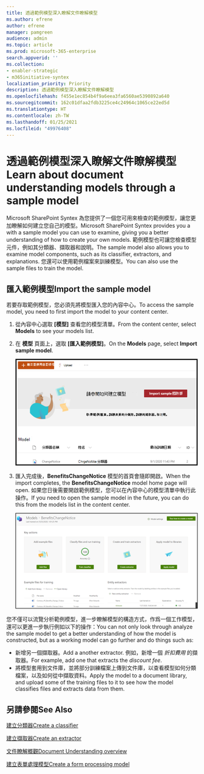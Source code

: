 ```yaml
---
title: 透過範例模型深入瞭解文件瞭解模型
ms.author: efrene
author: efrene
manager: pamgreen
audience: admin
ms.topic: article
ms.prod: microsoft-365-enterprise
search.appverid: ''
ms.collection:
- enabler-strategic
- m365initiative-syntex
localization_priority: Priority
description: 透過範例模型深入瞭解文件瞭解模型
ms.openlocfilehash: f455e1ec854b4f9a6eea3fa6560ae5390892a640
ms.sourcegitcommit: 162c01dfaa2fdb3225ce4c24964c1065ce22ed5d
ms.translationtype: HT
ms.contentlocale: zh-TW
ms.lasthandoff: 01/25/2021
ms.locfileid: "49976408"
---
```

# <a name="learn-about-document-understanding-models-through-a-sample-model"></a><span data-ttu-id="a0a0a-103">透過範例模型深入瞭解文件瞭解模型</span><span class="sxs-lookup"><span data-stu-id="a0a0a-103">Learn about document understanding models through a sample model</span></span>

<span data-ttu-id="a0a0a-104">Microsoft SharePoint Syntex 為您提供了一個您可用來檢查的範例模型，讓您更加瞭解如何建立您自己的模型。</span><span class="sxs-lookup"><span data-stu-id="a0a0a-104">Microsoft SharePoint Syntex provides you a with a sample model you can use to examine, giving you a better understanding of how to create your own models.</span></span> <span data-ttu-id="a0a0a-105">範例模型也可讓您檢查模型元件，例如其分類器、擷取器和說明。</span><span class="sxs-lookup"><span data-stu-id="a0a0a-105">The sample model also allows you to examine model components, such as its classifier, extractors, and explanations.</span></span> <span data-ttu-id="a0a0a-106">您還可以使用範例檔案來訓練模型。</span><span class="sxs-lookup"><span data-stu-id="a0a0a-106">You can also use the sample files to train the model.</span></span>

## <a name="import-the-sample-model"></a><span data-ttu-id="a0a0a-107">匯入範例模型</span><span class="sxs-lookup"><span data-stu-id="a0a0a-107">Import the sample model</span></span>

<span data-ttu-id="a0a0a-108">若要存取範例模型，您必須先將模型匯入您的內容中心。</span><span class="sxs-lookup"><span data-stu-id="a0a0a-108">To access the sample model, you need to first import the model to your content center.</span></span>

1. <span data-ttu-id="a0a0a-109">從內容中心選取 **[模型]** 查看您的模型清單。</span><span class="sxs-lookup"><span data-stu-id="a0a0a-109">From the content center, select **Models** to see your models list.</span></span></br>
2. <span data-ttu-id="a0a0a-110">在 **模型** 頁面上，選取 **[匯入範例模型]**。</span><span class="sxs-lookup"><span data-stu-id="a0a0a-110">On the **Models** page, select **Import sample model**.</span></span></br>

    ![匯入範例模型](../media/content-understanding/import-sample-model.png) </br>

3. <span data-ttu-id="a0a0a-112">匯入完成後，**BenefitsChangeNotice** 模型的首頁會隨即開啟。</span><span class="sxs-lookup"><span data-stu-id="a0a0a-112">When the import completes, the **BenefitsChangeNotice** model home page will open.</span></span> <span data-ttu-id="a0a0a-113">如果您日後需要開啟範例模型，您可以在內容中心的模型清單中執行此操作。</span><span class="sxs-lookup"><span data-stu-id="a0a0a-113">If you need to open the sample model in the future, you can do this from the models list in the content center.</span></span> </br>

     ![範例首頁](../media/content-understanding/sample-home-page.png)</br>

<span data-ttu-id="a0a0a-115">您不僅可以流覽分析範例模型，進一步瞭解模型的構造方式，作爲一個工作模型，還可以更進一步執行例如以下的操作：</span><span class="sxs-lookup"><span data-stu-id="a0a0a-115">You can not only look through analyze the sample model to get a better understanding of how the model is constructed, but as a working model can go further and do things such as:</span></span>

- <span data-ttu-id="a0a0a-116">新增另一個擷取器。</span><span class="sxs-lookup"><span data-stu-id="a0a0a-116">Add a another extractor.</span></span> <span data-ttu-id="a0a0a-117">例如，新增一個 *折扣費用* 的擷取器。</span><span class="sxs-lookup"><span data-stu-id="a0a0a-117">For example, add one that extracts the *discount fee*.</span></span>
- <span data-ttu-id="a0a0a-118">將模型套用到文件庫，並將部分訓練檔案上傳到文件庫，以查看模型如何分類檔案，以及如何從中擷取資料。</span><span class="sxs-lookup"><span data-stu-id="a0a0a-118">Apply the model to a document library, and upload some of the training files to it to see how the model classifies files and extracts data from them.</span></span>


## <a name="see-also"></a><span data-ttu-id="a0a0a-119">另請參閱</span><span class="sxs-lookup"><span data-stu-id="a0a0a-119">See Also</span></span>
[<span data-ttu-id="a0a0a-120">建立分類器</span><span class="sxs-lookup"><span data-stu-id="a0a0a-120">Create a classifier</span></span>](create-a-classifier.md)

[<span data-ttu-id="a0a0a-121">建立擷取器</span><span class="sxs-lookup"><span data-stu-id="a0a0a-121">Create an extractor</span></span>](create-an-extractor.md)

[<span data-ttu-id="a0a0a-122">文件瞭解概觀</span><span class="sxs-lookup"><span data-stu-id="a0a0a-122">Document Understanding overview</span></span>](document-understanding-overview.md)

[<span data-ttu-id="a0a0a-123">建立表單處理模型</span><span class="sxs-lookup"><span data-stu-id="a0a0a-123">Create a form processing model</span></span>](create-a-form-processing-model.md)  
